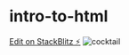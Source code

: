 # intro-to-html

[Edit on StackBlitz ⚡️](https://stackblitz.com/edit/js-cvf9r9)
![cocktail](https://user-images.githubusercontent.com/55336043/215310601-db0b5969-9f6a-4cb3-9f94-62db6e9be140.jpg)
